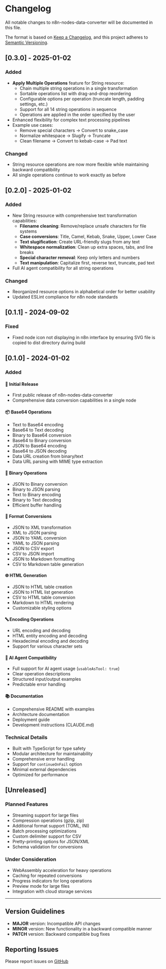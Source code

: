 # Changelog

All notable changes to n8n-nodes-data-converter will be documented in this file.

The format is based on [Keep a Changelog](https://keepachangelog.com/en/1.0.0/),
and this project adheres to [Semantic Versioning](https://semver.org/spec/v2.0.0.html).

## [0.3.0] - 2025-01-02

### Added
- **Apply Multiple Operations** feature for String resource:
  - Chain multiple string operations in a single transformation
  - Sortable operations list with drag-and-drop reordering
  - Configurable options per operation (truncate length, padding settings, etc.)
  - Support for all 14 string operations in sequence
  - Operations are applied in the order specified by the user
- Enhanced flexibility for complex text processing pipelines
- Example use cases:
  - Remove special characters → Convert to snake_case
  - Normalize whitespace → Slugify → Truncate
  - Clean filename → Convert to kebab-case → Pad text

### Changed
- String resource operations are now more flexible while maintaining backward compatibility
- All single operations continue to work exactly as before

## [0.2.0] - 2025-01-02

### Added
- New String resource with comprehensive text transformation capabilities:
  - **Filename cleaning**: Remove/replace unsafe characters for file systems
  - **Case conversions**: Title, Camel, Kebab, Snake, Upper, Lower Case
  - **Text slugification**: Create URL-friendly slugs from any text
  - **Whitespace normalization**: Clean up extra spaces, tabs, and line breaks
  - **Special character removal**: Keep only letters and numbers
  - **Text manipulation**: Capitalize first, reverse text, truncate, pad text
- Full AI agent compatibility for all string operations

### Changed
- Reorganized resource options in alphabetical order for better usability
- Updated ESLint compliance for n8n node standards

## [0.1.1] - 2024-09-02

### Fixed
- Fixed node icon not displaying in n8n interface by ensuring SVG file is copied to dist directory during build

## [0.1.0] - 2024-01-02

### Added

#### 🎉 Initial Release
- First public release of n8n-nodes-data-converter
- Comprehensive data conversion capabilities in a single node

#### 📦 Base64 Operations
- Text to Base64 encoding
- Base64 to Text decoding
- Binary to Base64 conversion
- Base64 to Binary conversion
- JSON to Base64 encoding
- Base64 to JSON decoding
- Data URL creation from binary/text
- Data URL parsing with MIME type extraction

#### 🔄 Binary Operations
- JSON to Binary conversion
- Binary to JSON parsing
- Text to Binary encoding
- Binary to Text decoding
- Efficient buffer handling

#### 📄 Format Conversions
- JSON to XML transformation
- XML to JSON parsing
- JSON to YAML conversion
- YAML to JSON parsing
- JSON to CSV export
- CSV to JSON import
- JSON to Markdown formatting
- CSV to Markdown table generation

#### 🌐 HTML Generation
- JSON to HTML table creation
- JSON to HTML list generation
- CSV to HTML table conversion
- Markdown to HTML rendering
- Customizable styling options

#### 🔤 Encoding Operations
- URL encoding and decoding
- HTML entity encoding and decoding
- Hexadecimal encoding and decoding
- Support for various character sets

#### 🤖 AI Agent Compatibility
- Full support for AI agent usage (`usableAsTool: true`)
- Clear operation descriptions
- Structured input/output examples
- Predictable error handling

#### 📚 Documentation
- Comprehensive README with examples
- Architecture documentation
- Deployment guide
- Development instructions (CLAUDE.md)

### Technical Details
- Built with TypeScript for type safety
- Modular architecture for maintainability
- Comprehensive error handling
- Support for `continueOnFail` option
- Minimal external dependencies
- Optimized for performance

## [Unreleased]

### Planned Features
- Streaming support for large files
- Compression operations (gzip, zip)
- Additional format support (TOML, INI)
- Batch processing optimizations
- Custom delimiter support for CSV
- Pretty-printing options for JSON/XML
- Schema validation for conversions

### Under Consideration
- WebAssembly acceleration for heavy operations
- Caching for repeated conversions
- Progress indicators for long operations
- Preview mode for large files
- Integration with cloud storage services

---

## Version Guidelines

- **MAJOR** version: Incompatible API changes
- **MINOR** version: New functionality in a backward compatible manner
- **PATCH** version: Backward compatible bug fixes

## Reporting Issues

Please report issues on [GitHub](https://github.com/jezweb/n8n-nodes-data-converter/issues)